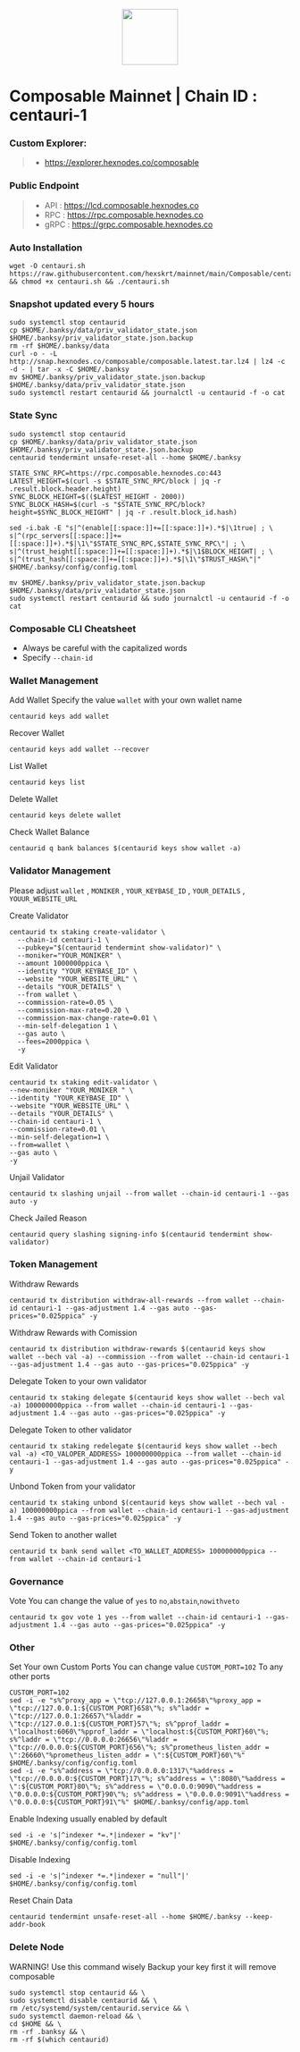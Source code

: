 <p align="center">
  <img height="100" height="auto" src="https://github.com/hexskrt/logos/blob/main/composable.jpg?raw=true">
</p>

# Composable Mainnet | Chain ID : centauri-1

### Custom Explorer:
>-  https://explorer.hexnodes.co/composable

### Public Endpoint

>- API : https://lcd.composable.hexnodes.co
>- RPC : https://rpc.composable.hexnodes.co
>- gRPC : https://grpc.composable.hexnodes.co

### Auto Installation
```
wget -O centauri.sh https://raw.githubusercontent.com/hexskrt/mainnet/main/Composable/centauri.sh && chmod +x centauri.sh && ./centauri.sh
```

### Snapshot updated every 5 hours

```
sudo systemctl stop centaurid
cp $HOME/.banksy/data/priv_validator_state.json $HOME/.banksy/priv_validator_state.json.backup
rm -rf $HOME/.banksy/data
curl -o - -L http://snap.hexnodes.co/composable/composable.latest.tar.lz4 | lz4 -c -d - | tar -x -C $HOME/.banksy
mv $HOME/.banksy/priv_validator_state.json.backup $HOME/.banksy/data/priv_validator_state.json
sudo systemctl restart centaurid && journalctl -u centaurid -f -o cat
```


### State Sync

```
sudo systemctl stop centaurid
cp $HOME/.banksy/data/priv_validator_state.json $HOME/.banksy/priv_validator_state.json.backup
centaurid tendermint unsafe-reset-all --home $HOME/.banksy

STATE_SYNC_RPC=https://rpc.composable.hexnodes.co:443
LATEST_HEIGHT=$(curl -s $STATE_SYNC_RPC/block | jq -r .result.block.header.height)
SYNC_BLOCK_HEIGHT=$(($LATEST_HEIGHT - 2000))
SYNC_BLOCK_HASH=$(curl -s "$STATE_SYNC_RPC/block?height=$SYNC_BLOCK_HEIGHT" | jq -r .result.block_id.hash)

sed -i.bak -E "s|^(enable[[:space:]]+=[[:space:]]+).*$|\1true| ; \
s|^(rpc_servers[[:space:]]+=[[:space:]]+).*$|\1\"$STATE_SYNC_RPC,$STATE_SYNC_RPC\"| ; \
s|^(trust_height[[:space:]]+=[[:space:]]+).*$|\1$BLOCK_HEIGHT| ; \
s|^(trust_hash[[:space:]]+=[[:space:]]+).*$|\1\"$TRUST_HASH\"|" $HOME/.banksy/config/config.toml

mv $HOME/.banksy/priv_validator_state.json.backup $HOME/.banksy/data/priv_validator_state.json
sudo systemctl restart centaurid && sudo journalctl -u centaurid -f -o cat
```

### Composable CLI Cheatsheet

- Always be careful with the capitalized words
- Specify `--chain-id`

### Wallet Management

Add Wallet
Specify the value `wallet` with your own wallet name

```
centaurid keys add wallet
```

Recover Wallet
```
centaurid keys add wallet --recover
```

List Wallet
```
centaurid keys list
```

Delete Wallet
```
centaurid keys delete wallet
```

Check Wallet Balance
```
centaurid q bank balances $(centaurid keys show wallet -a)
```

### Validator Management

Please adjust `wallet` , `MONIKER` , `YOUR_KEYBASE_ID` , `YOUR_DETAILS` , `YOUUR_WEBSITE_URL`

Create Validator
```
centaurid tx staking create-validator \
  --chain-id centauri-1 \
  --pubkey="$(centaurid tendermint show-validator)" \
  --moniker="YOUR_MONIKER" \
  --amount 1000000ppica \
  --identity "YOUR_KEYBASE_ID" \
  --website "YOUR_WEBSITE_URL" \
  --details "YOUR_DETAILS" \
  --from wallet \
  --commission-rate=0.05 \
  --commission-max-rate=0.20 \
  --commission-max-change-rate=0.01 \
  --min-self-delegation 1 \
  --gas auto \
  --fees=2000ppica \
  -y
```

Edit Validator
```
centaurid tx staking edit-validator \
--new-moniker "YOUR_MONIKER " \
--identity "YOUR_KEYBASE_ID" \
--website "YOUR_WEBSITE_URL" \
--details "YOUR_DETAILS" \
--chain-id centauri-1 \
--commission-rate=0.01 \
--min-self-delegation=1 \
--from=wallet \
--gas auto \
-y
```


Unjail Validator
```
centaurid tx slashing unjail --from wallet --chain-id centauri-1 --gas auto -y
```

Check Jailed Reason
```
centaurid query slashing signing-info $(centaurid tendermint show-validator)
```

### Token Management

Withdraw Rewards
```
centaurid tx distribution withdraw-all-rewards --from wallet --chain-id centauri-1 --gas-adjustment 1.4 --gas auto --gas-prices="0.025ppica" -y
```

Withdraw Rewards with Comission
```
centaurid tx distribution withdraw-rewards $(centaurid keys show wallet --bech val -a) --commission --from wallet --chain-id centauri-1 --gas-adjustment 1.4 --gas auto --gas-prices="0.025ppica" -y
```

Delegate Token to your own validator
```
centaurid tx staking delegate $(centaurid keys show wallet --bech val -a) 100000000ppica --from wallet --chain-id centauri-1 --gas-adjustment 1.4 --gas auto --gas-prices="0.025ppica" -y
```

Delegate Token to other validator
```
centaurid tx staking redelegate $(centaurid keys show wallet --bech val -a) <TO_VALOPER_ADDRESS> 100000000ppica --from wallet --chain-id centauri-1 --gas-adjustment 1.4 --gas auto --gas-prices="0.025ppica" -y
```

Unbond Token from your validator
```
centaurid tx staking unbond $(centaurid keys show wallet --bech val -a) 100000000ppica --from wallet --chain-id centauri-1 --gas-adjustment 1.4 --gas auto --gas-prices="0.025ppica" -y
```

Send Token to another wallet
```
centaurid tx bank send wallet <TO_WALLET_ADDRESS> 100000000ppica --from wallet --chain-id centauri-1
```

### Governance 

Vote
You can change the value of `yes` to `no`,`abstain`,`nowithveto`

```
centaurid tx gov vote 1 yes --from wallet --chain-id centauri-1 --gas-adjustment 1.4 --gas auto --gas-prices="0.025ppica" -y
```

### Other

Set Your own Custom Ports
You can change value `CUSTOM_PORT=102` To any other ports
```
CUSTOM_PORT=102
sed -i -e "s%^proxy_app = \"tcp://127.0.0.1:26658\"%proxy_app = \"tcp://127.0.0.1:${CUSTOM_PORT}658\"%; s%^laddr = \"tcp://127.0.0.1:26657\"%laddr = \"tcp://127.0.0.1:${CUSTOM_PORT}57\"%; s%^pprof_laddr = \"localhost:6060\"%pprof_laddr = \"localhost:${CUSTOM_PORT}60\"%; s%^laddr = \"tcp://0.0.0.0:26656\"%laddr = \"tcp://0.0.0.0:${CUSTOM_PORT}656\"%; s%^prometheus_listen_addr = \":26660\"%prometheus_listen_addr = \":${CUSTOM_PORT}60\"%" $HOME/.banksy/config/config.toml
sed -i -e "s%^address = \"tcp://0.0.0.0:1317\"%address = \"tcp://0.0.0.0:${CUSTOM_PORT}17\"%; s%^address = \":8080\"%address = \":${CUSTOM_PORT}80\"%; s%^address = \"0.0.0.0:9090\"%address = \"0.0.0.0:${CUSTOM_PORT}90\"%; s%^address = \"0.0.0.0:9091\"%address = \"0.0.0.0:${CUSTOM_PORT}91\"%" $HOME/.banksy/config/app.toml
```

Enable Indexing usually enabled by default
```
sed -i -e 's|^indexer *=.*|indexer = "kv"|' $HOME/.banksy/config/config.toml
```

Disable Indexing
```
sed -i -e 's|^indexer *=.*|indexer = "null"|' $HOME/.banksy/config/config.toml
```

Reset Chain Data
```
centaurid tendermint unsafe-reset-all --home $HOME/.banksy --keep-addr-book
```

### Delete Node

WARNING! Use this command wisely 
Backup your key first it will remove composable

```
sudo systemctl stop centaurid && \
sudo systemctl disable centaurid && \
rm /etc/systemd/system/centaurid.service && \
sudo systemctl daemon-reload && \
cd $HOME && \
rm -rf .banksy && \
rm -rf $(which centaurid)
```
